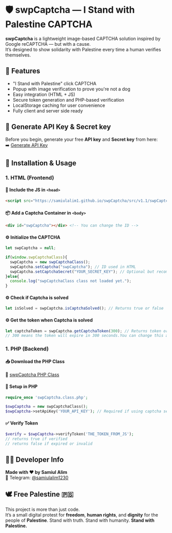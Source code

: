 # 🛡️ swpCaptcha — I Stand with Palestine CAPTCHA

**swpCaptcha** is a lightweight image-based CAPTCHA solution inspired by Google reCAPTCHA — but with a cause.  
It’s designed to show solidarity with Palestine every time a human verifies themselves.


## 🌟 Features

- "I Stand with Palestine" click CAPTCHA
- Popup with image verification to prove you're not a dog
- Easy integration (HTML + JS)
- Secure token generation and PHP-based verification
- LocalStorage caching for user convenience
- Fully client and server side ready


## 🔐 Generate API Key & Secret key

Before you begin, generate your free **API key** and **Secret key** from here:  
➡️ [Generate API Key](https://samiulalim1.github.io/swpCaptcha/src/)


## 🚀 Installation & Usage

### 1. HTML (Frontend)

#### 🧠 Include the JS in `<head>`

```html
<script src="https://samiulalim1.github.io/swpCaptcha/src/v1.1/swpCaptcha.class.min.js"></script>
```

#### 📦 Add a Captcha Container in `<body>`

```html
<div id="swpCaptcha"></div> <!-- You can change the ID -->
```

#### ⚙️ Initialize the CAPTCHA

```js
let swpCaptcha = null;

if(window.swpCaptchaClass){
  swpCaptcha = new swpCaptchaClass();
  swpCaptcha.setCaptcha("swpCaptcha"); // ID used in HTML
  swpCaptcha.setCaptchaSecret("YOUR_SECRET_KEY"); // Optional but recommended for stronger token
}else{
  console.log("swpCaptchaClass class not loaded yet.");
}
```

#### ⚙️ Check if Captcha is solved

```js
let isSolved = swpCaptcha.isCaptchaSolved(); // Returns true or false
```

#### ⚙️ Get the token when Captcha is solved

```js
let captchaToken = swpCaptcha.getCaptchaToken(300); // Returns token or null
// 300 means the token will expire in 300 seconds.You can change this as you wish. 
```


### 1. PHP (Backend)

#### 📥 Download the PHP Class

🔗 [swpCaptcha PHP Class](https://samiulalim1.github.io/swpCaptcha/src/v1.1/swpCaptcha.class.php)

#### 🧪 Setup in PHP

```php
require_once 'swpCaptcha.class.php';

$swpCaptcha = new swpCaptchaClass();
$swpCaptcha->setApiKey('YOUR_API_KEY'); // Required if using captcha secret

```

#### ✅ Verify Token

```php
$verify = $swpCaptcha->verifyToken('THE_TOKEN_FROM_JS');
// returns true if verified
// returns false if expired or invalid
```

## 👨‍💻 Developer Info

**Made with ❤️ by Samiul Alim**  
📱 Telegram: [@samiulalim1230](https://t.me/samiulalim1230)  

## 🕊️ Free Palestine 🇵🇸

This project is more than just code.  
It’s a small digital protest for **freedom**, **human rights**, and **dignity** for the people of **Palestine**.
Stand with truth. Stand with humanity. **Stand with Palestine.**
